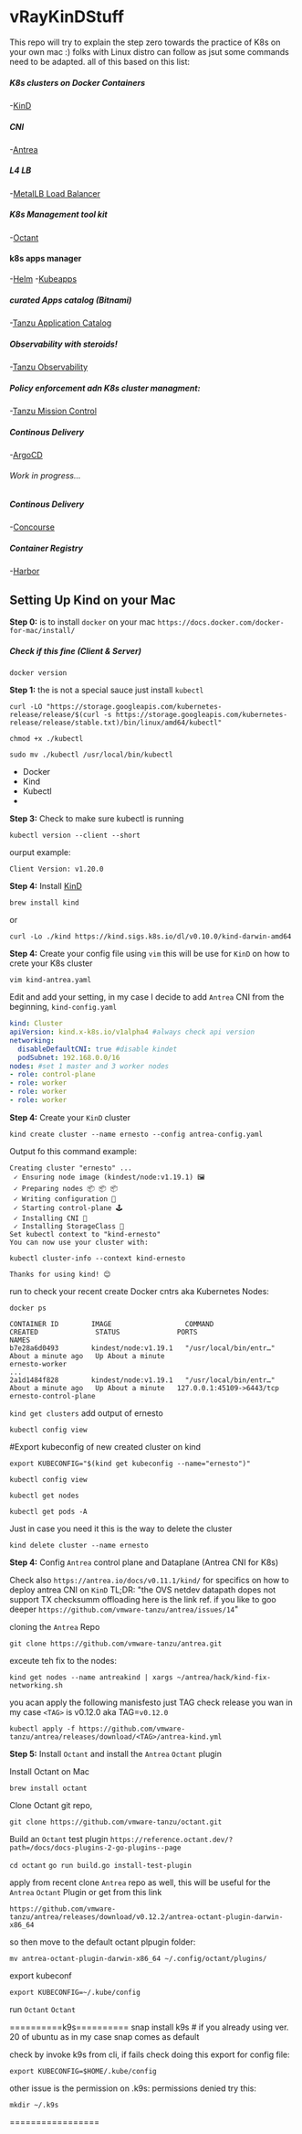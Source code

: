 # vRayKinDStuff
This repo will try to explain the step zero towards the practice of K8s on your own mac :) folks with Linux distro can follow as jsut some commands need to be adapted. all of this based on this list:

##### K8s clusters on Docker Containers
-[KinD](https://kind.sigs.k8s.io/)
##### CNI
-[Antrea](https://antrea.io/)
##### L4 LB
-[MetalLB Load Balancer](https://metallb.universe.tf/)
##### K8s Management tool kit
-[Octant](https://reference.octant.dev/?path=/docs/docs-intro--page#getting-started)
#### k8s apps manager
-[Helm](https://helm.sh/)
-[Kubeapps](https://kubeapps.com/)
##### curated Apps catalog (Bitnami)
-[Tanzu Application Catalog](https://bitnami.com/)
##### Observability with steroids!
-[Tanzu Observability](https://docs.wavefront.com/)
##### Policy enforcement adn K8s cluster managment:
-[Tanzu Mission Control](https://docs.vmware.com/en/VMware-Tanzu-Mission-Control/index.html)
##### Continous Delivery 
-[ArgoCD](https://argoproj.github.io/argo-cd/)
###### Work in progress...
##### Continous Delivery
-[Concourse](https://concourse-ci.org/)
##### Container Registry
-[Harbor](https://goharbor.io/docs/2.2.0/install-config/)

## Setting Up Kind on your Mac

**Step 0:** is to install `docker` on your mac
`https://docs.docker.com/docker-for-mac/install/`
 ##### Check if this fine (Client & Server)
```
docker version
```

**Step 1:** the is not a special sauce just install `kubectl`

```
curl -LO "https://storage.googleapis.com/kubernetes-release/release/$(curl -s https://storage.googleapis.com/kubernetes-release/release/stable.txt)/bin/linux/amd64/kubectl"

chmod +x ./kubectl

sudo mv ./kubectl /usr/local/bin/kubectl

``` 

 - Docker
 - Kind
 - Kubectl
 -
**Step 3:** Check to make sure kubectl is running

`kubectl version --client --short`

ourput example:
```
Client Version: v1.20.0
```
**Step 4:** Install [KinD](https://kind.sigs.k8s.io/)
```
brew install kind
```
or 
```
curl -Lo ./kind https://kind.sigs.k8s.io/dl/v0.10.0/kind-darwin-amd64

```

**Step 4:** Create your config file using `vim` this will be use for `KinD` on how to crete your K8s cluster

`vim kind-antrea.yaml`

Edit and add your setting, in my case I decide to add `Antrea` CNI from the beginning, `kind-config.yaml`

```yaml
kind: Cluster
apiVersion: kind.x-k8s.io/v1alpha4 #always check api version
networking:
  disableDefaultCNI: true #disable kindet 
  podSubnet: 192.168.0.0/16
nodes: #set 1 master and 3 worker nodes
- role: control-plane
- role: worker
- role: worker
- role: worker
```
**Step 4:** Create your `KinD` cluster

`kind create cluster --name ernesto --config antrea-config.yaml`

Output fo this command example:
```
Creating cluster "ernesto" ...
 ✓ Ensuring node image (kindest/node:v1.19.1) 🖼 
 ✓ Preparing nodes 📦 📦 📦
 ✓ Writing configuration 📜 
 ✓ Starting control-plane 🕹️ 
 ✓ Installing CNI 🔌 
 ✓ Installing StorageClass 💾 
Set kubectl context to "kind-ernesto"
You can now use your cluster with:

kubectl cluster-info --context kind-ernesto

Thanks for using kind! 😊
```

run to check your recent create Docker cntrs aka Kubernetes Nodes:

`docker ps`

```add name ernesto output
CONTAINER ID        IMAGE                  COMMAND                  CREATED              STATUS              PORTS                       NAMES
b7e28a6d0493        kindest/node:v1.19.1   "/usr/local/bin/entr…"   About a minute ago   Up About a minute                               ernesto-worker
...
2a1d1484f828        kindest/node:v1.19.1   "/usr/local/bin/entr…"   About a minute ago   Up About a minute   127.0.0.1:45109->6443/tcp   ernesto-control-plane
```

`kind get clusters`
add output of ernesto

`kubectl config view`

#Export kubeconfig of new created cluster on kind

`export KUBECONFIG="$(kind get kubeconfig --name="ernesto")"`


`kubectl config view`

`kubectl get nodes`

`kubectl get pods -A`


Just in case you need it this is the way to delete the cluster 

`kind delete cluster --name ernesto`

**Step 4:** Config `Antrea` control plane and Dataplane (Antrea CNI for K8s)

Check also `https://antrea.io/docs/v0.11.1/kind/` for specifics on how to deploy antrea CNI on `KinD` 
TL;DR: "the OVS netdev datapath dopes not support TX checksumm offloading here is the link ref. if you like to goo deeper `https://github.com/vmware-tanzu/antrea/issues/14`" 

cloning the `Antrea` Repo

`git clone https://github.com/vmware-tanzu/antrea.git`

exceute teh fix to the nodes:

`kind get nodes --name antreakind | xargs ~/antrea/hack/kind-fix-networking.sh`

you acan apply the following manisfesto just TAG check release you wan in my case `<TAG>` is v0.12.0 aka TAG=`v0.12.0`

`kubectl apply -f https://github.com/vmware-tanzu/antrea/releases/download/<TAG>/antrea-kind.yml`

**Step 5:** Install `Octant` and install  the `Antrea` `Octant` plugin

Install Octant on Mac

`brew install octant`

Clone Octant git repo,

`git clone https://github.com/vmware-tanzu/octant.git`

Build an `Octant` test plugin `https://reference.octant.dev/?path=/docs/docs-plugins-2-go-plugins--page`

`cd octant`
`go run build.go install-test-plugin`

apply from recent clone `Antrea` repo as well, this will be useful for the `Antrea` `Octant` Plugin or get from this link

`https://github.com/vmware-tanzu/antrea/releases/download/v0.12.2/antrea-octant-plugin-darwin-x86_64`

so then move to the default octant plpugin folder:

`mv antrea-octant-plugin-darwin-x86_64 ~/.config/octant/plugins/`

export kubeconf

`export KUBECONFIG=~/.kube/config`

run `Octant`
`Octant`






==========k9s==========
snap install k9s  # if you already using ver. 20 of ubuntu as in my case snap comes as default

check by invoke k9s from cli, if fails check doing this export for config file:

`export KUBECONFIG=$HOME/.kube/config`

other issue is the permission on .k9s: permissions denied try this:

`mkdir ~/.k9s`

=================
